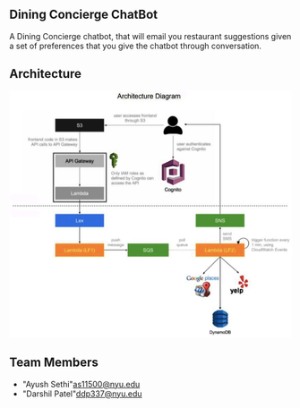 ## Dining Concierge ChatBot

A Dining Concierge chatbot, that will email you restaurant suggestions given a set of preferences that you give the chatbot through conversation.

## Architecture 
![alt text](https://github.com/darshildpatel/Virtual-Dining-Concierge-Assistant/blob/master/architecture.png)



## <a name = "team-members"></a>Team Members
* "Ayush Sethi"<as11500@nyu.edu>
* "Darshil Patel"<ddp337@nyu.edu>

